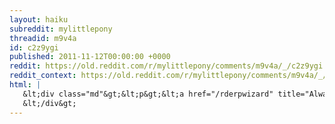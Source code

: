```yaml
---
layout: haiku
subreddit: mylittlepony
threadid: m9v4a
id: c2z9ygi
published: 2011-11-12T00:00:00 +0000
reddit: https://old.reddit.com/r/mylittlepony/comments/m9v4a/_/c2z9ygi
reddit_context: https://old.reddit.com/r/mylittlepony/comments/m9v4a/_/c2z9ygi?context=3
html: |
   &lt;div class="md"&gt;&lt;p&gt;&lt;a href="/rderpwizard" title="Always Relevant / Alone With Speechless Crowd&amp;#39;s Eyes / Paper Bag Princess"&gt;&lt;/a&gt; &lt;/p&gt;
   &lt;/div&gt;
---
```


[](/rderpwizard "Always Relevant / Alone With Speechless Crowd's Eyes / Paper Bag Princess") 